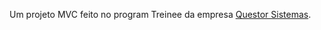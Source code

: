 Um projeto MVC feito no program Treinee da empresa [Questor Sistemas](https://www.questor.com.br/).

